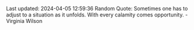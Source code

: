 Last updated: 2024-04-05 12:59:36
Random Quote: Sometimes one has to adjust to a situation as it unfolds. With every calamity comes opportunity. - Virginia Wilson